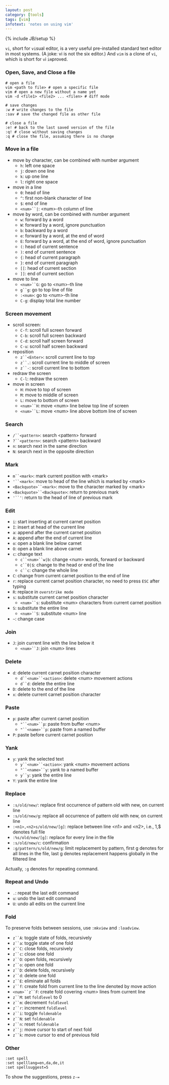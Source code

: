 ```yaml
---
layout: post
category: [tools]
tags: [vim]
infotext: 'notes on using vim'
---
```

{% include JB/setup %}

`vi`, short for `vi`sual editor, is a very useful pre-installed standard text editor in most systems. (A joke: vi is not the six editor.) And `vim` is a clone of `vi`, which is short for `v`i `im`proved.

### Open, Save, and Close a file

    # open a file
    vim <path to file> # open a specific file
    vim # open a new file without a name yet
    vim -d <file1> <file2> ... <filen> # diff mode

    # save changes
    :w # write changes to the file
    :sav # save the changed file as other file

    # close a file
    :e! # back to the last saved version of the file
    :q! # close without saving changes
    :q # close the file, assuming there is no change

### Move in a file

- move by character, can be combined with number argument
  - `h`: left one space
  - `j`: down one line
  - `k`: up one line
  - `l`: right one space
- move in a line
  - `0`: head of line
  - `^`: first non-blank character of line
  - `$`: end of line
  - `<num>``|`: \<num>-th column of line
- move by word, can be combined with number argument
  - `w`: forward by a word
  - `W`: forward by a word, ignore punctuation
  - `b`: backward by a word
  - `e`: forward by a word, at the end of word
  - `E`: forward by a word, at the end of word, ignore punctuation
  - `(`: head of current sentence
  - `)`: end of current sentence
  - `{`: head of current paragraph
  - `}`: end of current paragraph
  - `[[`: head of current section
  - `]]`: end of current section
- move to line
  - `<num>``G`: go to \<num>-th line
  - `g``g`: go to top line of file
  - `:<num>`: go to \<num>-th line
  - `C-g`: display total line number

### Screen movement

- scroll screen:
  - `C-f`: scroll full screen forward
  - `C-b`: scroll full screen backward
  - `C-d`: scroll half screen forward
  - `C-u`: scroll half screen backward
- reposition
  - `z``<Enter>`: scroll current line to top
  - `z``.`: scroll current line to middle of screen
  - `z``-`: scroll current line to bottom
- redraw the screen
  - `C-l`: redraw the screen
- move in screen
  - `H`: move to top of screen
  - `M`: move to middle of screen
  - `L`: move to bottom of screen
  - `<num>``H`: move \<num> line below top line of screen
  - `<num>``L`: move \<num> line above bottom line of screen

### Search

- `/``<pattern>`: search \<pattern> forward
- `?``<pattern>`: search \<pattern> backward
- `n`: search next in the same direction
- `N`: search next in the opposite direction

### Mark

- `m``<mark>`: mark current position with \<mark>
- `'``<mark>`: move to head of the line which is marked by \<mark>
- `<Backquote>``<mark>`: move to the character marked by \<mark>
- `<Backquote>``<Backquote>`: return to previous mark
- `'``'`: return to the head of line of previous mark

### Edit

- `i`: start inserting at current carnet position
- `I`: insert at head of the current line
- `a`: append after the current carnet position
- `A`: append after the end of current line
- `o`: open a blank line below carnet
- `O`: open a blank line above carnet
- `c`: change text
  - `c``<num>``w|b`: change \<num> words, forward or backward
  - `c``0|$`: change to the head or end of the line
  - `c``c`: change the whole line
- `C`: change from current carnet position to the end of line
- `r`: replace current carnet position character, no need to press `ESC` after typing
- `R`: replace in `overstrike mode`
- `s`: substitute current carnet position character
  - `<num>``s`: substitute \<num> characters from current carnet position
- `S`: substitute the entire line
  - `<num>``S`: substitute \<num> line
- `~`: change case

### Join

- `J`: join current line with the line below it
  - `<num>``J`: join \<num> lines

### Delete

- `d`: delete current carnet position character
  - `d``<num>``<action>`: delete \<num> movement actions
  - `d``d`: delete the entire line
- `D`: delete to the end of the line
- `x`: delete current carnet position character

### Paste

- `p`: paste after current carnet position
  - `"``<num>``p`: paste from buffer \<num>
  - `"``<name>``p`: paste from a named buffer
- `P`: paste before current carnet position

### Yank

- `y`: yank the selected text
  - `y``<num>``<action>`: yank \<num> movement actions
  - `"``<name>``y`: yank to a named buffer
  - `y``y`: yank the entire line
- `Y`: yank the entire line

### Replace

- `:s/old/new/`: replace first occurrence of pattern old with new, on current line
- `:s/old/new/g`: replace all occurrence of pattern old with new, on current line
- `:<n1>,<n2>s/old/new/[g]`: replace between line \<n1> and \<n2>, i.e., 1,$ denotes full file
- `:%s/old/new/[g]`: replace for every line in the file
- `:s/old/new/c`: confirmation
- `:g/pattern/s/old/new/g`: limit replacement by pattern, first g denotes for all lines in the file, last g denotes replacement happens globally in the filtered line

Actually, `:g` denotes for repeating command.

### Repeat and Undo

- `.`: repeat the last edit command
- `u`: undo the last edit command
- `U`: undo all edits on the current line

### Fold

To preserve folds between sessions, use `:mkview` and `:loadview`.

- `z``A`: toggle state of folds, recursively
- `z``a`: toggle state of one fold
- `z``C`: close folds, recursively
- `z``c`: close one fold
- `z``O`: open folds, recursively
- `z``o`: open one fold
- `z``D`: delete folds, recursively
- `z``d`: delete one fold
- `z``E`: eliminate all folds
- `z``f`: create fold from current line to the line denoted by move action
- `<num>``z``F`: create fold covering \<num> lines from current line
- `z``M`: set `foldlevel` to 0
- `z``m`: decrement `foldlevel`
- `z``r`: increment `foldlevel`
- `z``i`: toggle `foldenable`
- `z``N`: set `foldenable`
- `z``n`: reset `foldenable`
- `z``j`: move cursor to start of next fold
- `z``k`: move cursor to end of previous fold

### Other

    :set spell
    :set spelllang=en,da,de,it
    :set spellsuggest=5

To show the suggestions, press `z-=`
